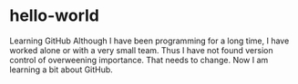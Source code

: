 # hello-world
Learning GitHub
Although I have been programming for a long time, I have worked alone or with a very small team.
Thus I have not found version control of overweening importance. That needs to change.
Now I am learning a bit about GitHub.
